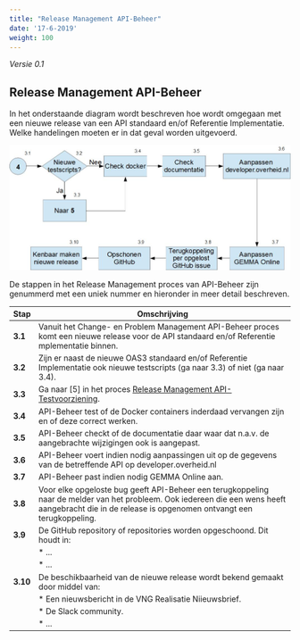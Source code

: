 ```yaml
---
title: "Release Management API-Beheer"
date: '17-6-2019'
weight: 100
---
```


*Versie 0.1*

## Release Management API-Beheer

In het onderstaande diagram wordt beschreven hoe wordt omgegaan met een nieuwe release van een API standaard en/of Referentie Implementatie. Welke handelingen moeten er in dat geval worden uitgevoerd.

![Release Management API-Beheer](https://github.com/VNG-Realisatie/api-beheer/blob/master/Processen/RM-API-Beheer.jpg)

De stappen in het Release Management proces van API-Beheer zijn genummerd met een uniek nummer en hieronder in meer detail beschreven.

| **Stap** | **Omschrijving** |
| -------- | ---------------- |
| **3.1** | Vanuit het Change- en Problem Management API-Beheer proces komt een nieuwe release voor de API standaard en/of Referentie mplementatie binnen. |
| **3.2** | Zijn er naast de nieuwe OAS3 standaard en/of Referentie Implementatie ook nieuwe testscripts (ga naar 3.3) of niet (ga naar 3.4).  |
| **3.3** | Ga naar [5] in het proces [Release Management API-Testvoorziening](RM-ATV.md). |
| **3.4** | API-Beheer test of de Docker containers inderdaad vervangen zijn en of deze correct werken. |
| **3.5** | API-Beheer checkt of de documentatie daar waar dat n.a.v. de aangebrachte wijzigingen ook is aangepast. |
| **3.6** | API-Beheer voert indien nodig aanpassingen uit op de gegevens van de betreffende API op developer.overheid.nl |
| **3.7** | API-Beheer past indien nodig GEMMA Online aan. |
| **3.8** | Voor elke opgeloste bug geeft API-Beheer een terugkoppeling naar de melder van het probleem. Ook iedereen die een wens heeft aangebracht die in de release is opgenomen ontvangt een terugkoppeling. |
| **3.9** | De GitHub repository of repositories worden opgeschoond. Dit houdt in: |
|  | * ... |
|  | * ... |
| **3.10** | De beschikbaarheid van de nieuwe release wordt bekend gemaakt door middel van: |
|  | * Een nieuwsbericht in de VNG Realisatie Niieuwsbrief. |
|  | * De Slack community. |
|  | * ... |
